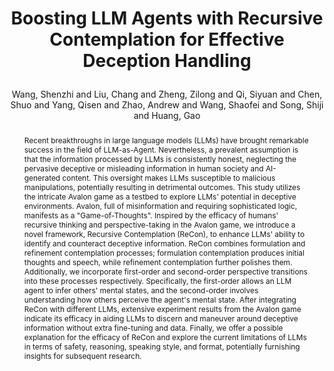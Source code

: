 ---
layout: pub
type: inproceedings
title: >
    Boosting LLM Agents with Recursive Contemplation for Effective Deception Handling
author: Wang, Shenzhi and Liu, Chang and Zheng, Zilong and Qi, Siyuan and Chen, Shuo and Yang, Qisen and Zhao, Andrew and Wang, Shaofei and Song, Shiji and Huang, Gao
year: 2024
correspondence: Zheng, Zilong and Huang, Gao
booktitle: >
    Findings of the Annual Meeting of the Association for Computational Linguistics: ACL-Findings
abbr: ACL'24
arxiv: 2310.01320
selected: true
code: https://github.com/bigai-nlco/LooGLE
abstract: >
    Recent breakthroughs in large language models (LLMs) have brought remarkable success in the field of LLM-as-Agent. Nevertheless, a prevalent assumption is that the information processed by LLMs is consistently honest, neglecting the pervasive deceptive or misleading information in human society and AI-generated content. This oversight makes LLMs susceptible to malicious manipulations, potentially resulting in detrimental outcomes. This study utilizes the intricate Avalon game as a testbed to explore LLMs' potential in deceptive environments. Avalon, full of misinformation and requiring sophisticated logic, manifests as a "Game-of-Thoughts". Inspired by the efficacy of humans' recursive thinking and perspective-taking in the Avalon game, we introduce a novel framework, Recursive Contemplation (ReCon), to enhance LLMs' ability to identify and counteract deceptive information. ReCon combines formulation and refinement contemplation processes; formulation contemplation produces initial thoughts and speech, while refinement contemplation further polishes them. Additionally, we incorporate first-order and second-order perspective transitions into these processes respectively. Specifically, the first-order allows an LLM agent to infer others' mental states, and the second-order involves understanding how others perceive the agent's mental state. After integrating ReCon with different LLMs, extensive experiment results from the Avalon game indicate its efficacy in aiding LLMs to discern and maneuver around deceptive information without extra fine-tuning and data. Finally, we offer a possible explanation for the efficacy of ReCon and explore the current limitations of LLMs in terms of safety, reasoning, speaking style, and format, potentially furnishing insights for subsequent research.
bibtex: >
    @inproceedings{wang2024avalon,
        title={Boosting LLM Agents with Recursive Contemplation for Effective Deception Handling},
        author={Wang, Shenzhi and Liu, Chang and Zheng, Zilong and Qi, Siyuan and Chen, Shuo and Yang, Qisen and Zhao, Andrew and Wang, Shaofei and Song, Shiji and Huang, Gao},
        booktitle={Findings of the Annual Meeting of the Association for Computational Linguistics: ACL-Findings,
        year={2024}
    }
---